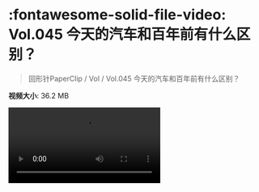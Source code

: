 # :fontawesome-solid-file-video: Vol.045 今天的汽车和百年前有什么区别？

> 回形针PaperClip / Vol / Vol.045 今天的汽车和百年前有什么区别？

**视频大小**: 36.2 MB

<div class="video"><video src="https://file.hsyhx.top/archive/回形针PaperClip/Vol/Vol.045 今天的汽车和百年前有什么区别？.mp4" controls preload>🤔 您的浏览器不支持 video 标签</video></div>